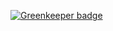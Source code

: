 
[![Greenkeeper badge](https://badges.greenkeeper.io/mikeal/js-ipld-http-storage.svg)](https://greenkeeper.io/)
